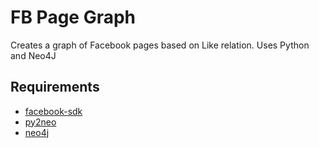 # FB Page Graph
Creates a graph of Facebook pages based on Like relation. Uses Python and Neo4J

## Requirements

* [facebook-sdk](https://github.com/pythonforfacebook/facebook-sdk)
* [py2neo](https://github.com/nigelsmall/py2neo)
* [neo4j](https://www.neo4j.com)
